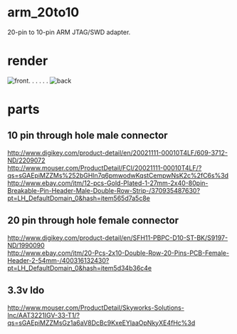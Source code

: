 arm_20to10
=====
20-pin to 10-pin ARM JTAG/SWD adapter.

render
=====
![front](https://raw2.github.com/noahp/arm_20to10/v0.1/front.png). . . . . .  ![back](https://raw2.github.com/noahp/arm_20to10/v0.1/back.png)

parts
=====
10 pin through hole male connector
-----
http://www.digikey.com/product-detail/en/20021111-00010T4LF/609-3712-ND/2209072  
http://www.mouser.com/ProductDetail/FCI/20021111-00010T4LF/?qs=sGAEpiMZZMs%252bGHln7q6pmwodwKqstCempwNsK2c%2fC6s%3d  
http://www.ebay.com/itm/12-pcs-Gold-Plated-1-27mm-2x40-80pin-Breakable-Pin-Header-Male-Double-Row-Strip-/370935487630?pt=LH_DefaultDomain_0&hash=item565d7a5c8e

20 pin through hole female connector
-----
http://www.digikey.com/product-detail/en/SFH11-PBPC-D10-ST-BK/S9197-ND/1990090  
http://www.ebay.com/itm/20-Pcs-2x10-Double-Row-20-Pins-PCB-Female-Header-2-54mm-/400316132430?pt=LH_DefaultDomain_0&hash=item5d34b36c4e  

3.3v ldo
-----
http://www.mouser.com/ProductDetail/Skyworks-Solutions-Inc/AAT3221IGV-33-T1/?qs=sGAEpiMZZMsGz1a6aV8DcBc9KxeEYlaaOpNkyXE4fHc%3d  
